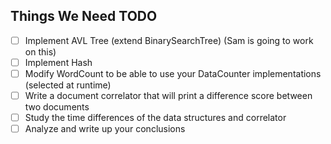 ## Things We Need TODO

- [ ] Implement AVL Tree (extend BinarySearchTree) (Sam is going to work on this)
- [ ] Implement Hash
- [ ] Modify WordCount to be able to use your DataCounter implementations (selected at runtime)
- [ ] Write a document correlator that will print a difference score between two documents
- [ ] Study the time differences of the data structures and correlator
- [ ] Analyze and write up your conclusions
